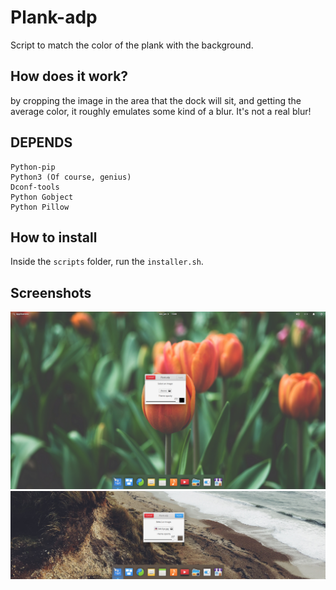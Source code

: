 # Plank-adp
Script to match the color of the plank with the background.

## How does it work?
by cropping the image in the area that the dock will sit, and getting the average color, it roughly emulates some kind of a blur. It's not a real blur!

## DEPENDS 
	Python-pip
	Python3 (Of course, genius)
	Dconf-tools
	Python Gobject
	Python Pillow
## How to install 

Inside the `scripts` folder, run the `installer.sh`.


## Screenshots
![Screenshot](screenshot1.png)
![Screenshot](screenshot2.png)